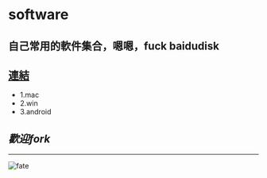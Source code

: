 # software
## __自己常用的軟件集合，嗯嗯，fuck baidudisk__


## [連結](https://github.com/woshizhd/software)


- 1.mac
- 2.win
- 3.android
## _歡迎fork_

___
![fate](https://i.loli.net/2018/04/10/5acc9ae74f05e.jpg)
